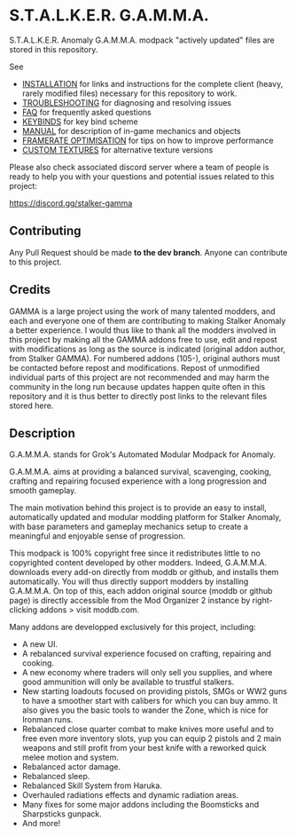 # S.T.A.L.K.E.R. G.A.M.M.A.
S.T.A.L.K.E.R. Anomaly G.A.M.M.A. modpack "actively updated" files are stored in this repository.

See
- [INSTALLATION](./docs/INSTALLATION.md) for links and instructions for the complete client (heavy, rarely modified files) necessary for this repository to work.
- [TROUBLESHOOTING](./docs/TROUBLESHOOTING.md) for diagnosing and resolving issues
- [FAQ](./docs/FAQ.md) for frequently asked questions
- [KEYBINDS](./docs/KEYBINDS.md) for key bind scheme
- [MANUAL](./docs/MANUAL.md) for description of in-game mechanics and objects
- [FRAMERATE OPTIMISATION](./docs/FRAMERATE_OPTIMISATION.md) for tips on how to improve performance
- [CUSTOM TEXTURES](./docs/CUSTOM_TEXTURES.md) for alternative texture versions

Please also check associated discord server where a team of people is ready to help you with your questions and potential issues related to this project:

https://discord.gg/stalker-gamma

## Contributing

Any Pull Request should be made **to the dev branch**. Anyone can contribute to this project.

## Credits

GAMMA is a large project using the work of many talented modders, and each and everyone one of them are contributing to making Stalker Anomaly a better experience. I would thus like to thank all the modders involved in this project by making all the GAMMA addons free to use, edit and repost with modifications as long as the source is indicated (original addon author, from Stalker GAMMA). For numbered addons (105-), original authors must be contacted before repost and modifications. Repost of unmodified individual parts of this project are not recommended and may harm the community in the long run because updates happen quite often in this repository and it is thus better to directly post links to the relevant files stored here.


## Description

G.A.M.M.A. stands for Grok's Automated Modular Modpack for Anomaly.

G.A.M.M.A. aims at providing a balanced survival, scavenging, cooking, crafting and repairing focused experience with a long progression and smooth gameplay.

The main motivation behind this project is to provide an easy to install, automatically updated and modular modding platform for Stalker Anomaly, with base parameters and gameplay mechanics setup to create a meaningful and enjoyable sense of progression.

This modpack is 100% copyright free since it redistributes little to no copyrighted content developed by other modders. Indeed, G.A.M.M.A. downloads every add-on directly from moddb or github, and installs them automatically. You will thus directly support modders by installing G.A.M.M.A. On top of this, each addon original source (moddb or github page) is directly accessible from the Mod Organizer 2 instance by right-clicking addons > visit moddb.com.

Many addons are developped exclusively for this project, including:
- A new UI.
- A rebalanced survival experience focused on crafting, repairing and cooking.
- A new economy where traders will only sell you supplies, and where good ammunition will only be available to trustful stalkers.
- New starting loadouts focused on providing pistols, SMGs or WW2 guns to have a smoother start with calibers for which you can buy ammo. It also gives you the basic tools to wander the Zone, which is nice for Ironman runs.
- Rebalanced close quarter combat to make knives more useful and to free even more inventory slots, yup you can equip 2 pistols and 2 main weapons and still profit from your best knife with a reworked quick melee motion and system.
- Rebalanced actor damage.
- Rebalanced sleep.
- Rebalanced Skill System from Haruka.
- Overhauled radiations effects and dynamic radiation areas.
- Many fixes for some major addons including the Boomsticks and Sharpsticks gunpack.
- And more!
